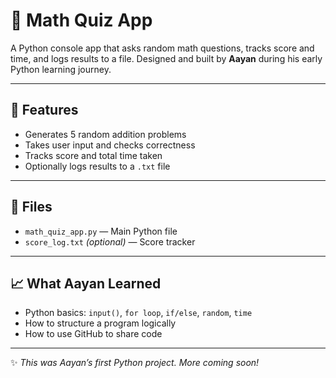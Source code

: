 # 🧮 Math Quiz App

A Python console app that asks random math questions, tracks score and time, and logs results to a file. Designed and built by **Aayan** during his early Python learning journey.

---

## 🚀 Features

- Generates 5 random addition problems  
- Takes user input and checks correctness  
- Tracks score and total time taken  
- Optionally logs results to a `.txt` file

---

## 📂 Files

- `math_quiz_app.py` — Main Python file  
- `score_log.txt` *(optional)* — Score tracker

---

## 📈 What Aayan Learned

- Python basics: `input()`, `for loop`, `if/else`, `random`, `time`
- How to structure a program logically
- How to use GitHub to share code

---

✨ _This was Aayan’s first Python project. More coming soon!_
